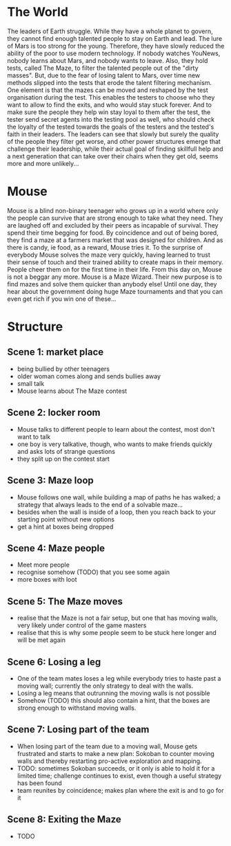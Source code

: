 # The World
The leaders of Earth struggle. While they have a whole planet to govern, they cannot find enough talented people to stay on Earth and lead. The lure of Mars is too strong for the young.
Therefore, they have slowly reduced the ability of the poor to use modern technology. If nobody watches YouNews, nobody learns about Mars, and nobody wants to leave.
Also, they hold tests, called The Maze, to filter the talented people out of the "dirty masses". But, due to the fear of losing talent to Mars, over time new methods slipped into the tests that erode the talent filtering mechanism. One element is that the mazes can be moved and reshaped by the test organisation during the test. This enables the testers to choose who they want to allow to find the exits, and who would stay stuck forever.
And to make sure the people they help win stay loyal to them after the test, the tester send secret agents into the testing pool as well, who should check the loyalty of the tested towards the goals of the testers and the tested's faith in their leaders.
The leaders can see that slowly but surely the quality of the people they filter get worse, and other power structures emerge that challenge their leadership, while their actual goal of finding skillfull help and a next generation that can take over their chairs when they get old, seems more and more unlikely...

# Mouse

Mouse is a blind non-binary teenager who grows up in a world where only the people can survive that are strong enough to take what they need. They are laughed off and excluded by their peers as incapable of survival. They spend their time begging for food. By coincidence and out of being bored, they find a maze at a farmers market that was designed for children. And as there is candy, ie food, as a reward, Mouse tries it. To the surprise of everybody Mouse solves the maze very quickly, having learned to trust their sense of touch and their trained ability to create maps in their memory. People cheer them on for the first time in their life. From this day on, Mouse is not a beggar any more. Mouse is a Maze Wizard. Their new purpose is to find mazes and solve them quicker than anybody else!
Until one day, they hear about the government doing huge Maze tournaments and that you can even get rich if you win one of these...

# Structure

## Scene 1: market place
 - being bullied by other teenagers 
 - older woman comes along and sends bullies away
 - small talk
 - Mouse learns about The Maze contest
## Scene 2: locker room
 - Mouse talks to different people to learn about the contest, most don't want to talk
 - one boy is very talkative, though, who wants to make friends quickly and asks lots of strange questions
 - they split up on the contest start
## Scene 3: Maze loop
 - Mouse follows one wall, while building a map of paths he has walked; a strategy that always leads to the end of a solvable maze...
 - besides when the wall is inside of a loop, then you reach back to your starting point without new options
 - get a hint at boxes being dropped
## Scene 4: Maze people
 - Meet more people
 - recognise somehow (TODO) that you see some again
 - more boxes with loot
## Scene 5: The Maze moves
 - realise that the Maze is not a fair setup, but one that has moving walls, very likely under control of the game masters
 - realise that this is why some people seem to be stuck here longer and will be met again
## Scene 6: Losing a leg
 - One of the team mates loses a leg while everybody tries to haste past a moving wall; currently the only strategy to deal with the walls.
 - Losing a leg means that outrunning the moving walls is not possible
 - Somehow (TODO) this should also contain a hint, that the boxes are strong enough to withstand moving walls.
## Scene 7: Losing part of the team
 - When losing part of the team due to a moving wall, Mouse gets frustrated and starts to make a new plan: Sokoban to counter moving walls and thereby restarting pro-active exploration and mapping.
 - TODO: sometimes Sokoban succeeds, or it only is able to hold it for a limited time; challenge continues to exist, even though a useful strategy has been found
 - team reunites by coincidence; makes plan where the exit is and to go for it
## Scene 8: Exiting the Maze
 - TODO